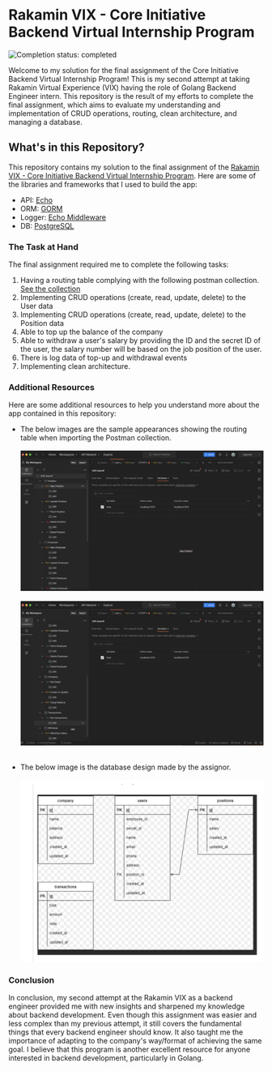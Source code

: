 # Rakamin VIX - Core Initiative Backend Virtual Internship Program

![Completion status: completed](https://img.shields.io/badge/COMPLETION%20STATUS-COMPLETED-success?style=for-the-badge)

Welcome to my solution for the final assignment of the Core Initiative Backend Virtual Internship Program! This is my second attempt at taking Rakamin Virtual Experience (VIX) having the role of Golang Backend Engineer intern. This repository is the result of my efforts to complete the final assignment, which aims to evaluate my understanding and implementation of CRUD operations, routing, clean architecture, and managing a database.

## What's in this Repository?

This repository contains my solution to the final assignment of the [Rakamin VIX - Core Initiative Backend Virtual Internship Program](https://www.rakamin.com/virtual-internship-experience/backend-development-core-insiative).
Here are some of the libraries and frameworks that I used to build the app:
- API: [Echo](https://echo.labstack.com/)
- ORM: [GORM](https://gorm.io/)
- Logger: [Echo Middleware](https://echo.labstack.com/middleware/logger/)
- DB: [PostgreSQL](https://gorm.io/docs/connecting_to_the_database.html#PostgreSQL)

### The Task at Hand

The final assignment required me to complete the following tasks:
1. Having a routing table complying with the following postman collection. 
[See the collection](Self-payroll.postman_collection.json)
2. Implementing CRUD operations (create, read, update, delete) to the User data
3. Implementing CRUD operations (create, read, update, delete) to the Position data
3. Able to top up the balance of the company
4. Able to withdraw a user's salary by providing the ID and the secret ID of the user, the salary number will be based on the job position of the user.
5. There is log data of top-up and withdrawal events
6. Implementing clean architecture.

### Additional Resources

Here are some additional resources to help you understand more about the app contained in this repository:

- The below images are the sample appearances showing the routing table when importing the Postman collection.
<br><br>
![postman-1](postman-1.png)
<br><br>
![postman-2](postman-2.png)
<br><br>

- The below image is the database design made by the assignor.
<br><br>
![database-design](database-design.png)

### Conclusion
In conclusion, my second attempt at the Rakamin VIX as a backend engineer provided me with new insights and sharpened my knowledge about backend development. Even though this assignment was easier and less complex than my previous attempt, it still covers the fundamental things that every backend engineer should know. It also taught me the importance of adapting to the company's way/format of achieving the same goal. I believe that this program is another excellent resource for anyone interested in backend development, particularly in Golang.
 